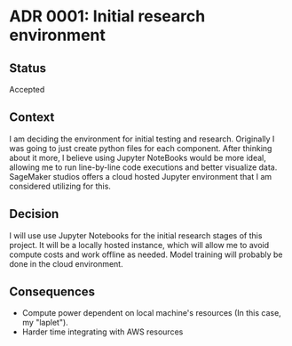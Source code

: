 # ADR 0001: Initial research environment

## Status
Accepted

## Context
I am deciding the environment for initial testing and research. Originally I was going to just create python files for each component. After thinking about it more, I believe using Jupyter NoteBooks would be more ideal, allowing me to run line-by-line code executions and better visualize data. SageMaker studios offers a cloud hosted Jupyter environment that I am considered utilizing for this. 

## Decision
I will use use Jupyter Notebooks for the initial research stages of this project. It will be a locally hosted instance, which will allow me to avoid compute costs and work offline as needed. Model training will probably be done in the cloud environment. 

## Consequences
- Compute power dependent on local machine's resources (In this case, my "laplet").
- Harder time integrating with AWS resources
